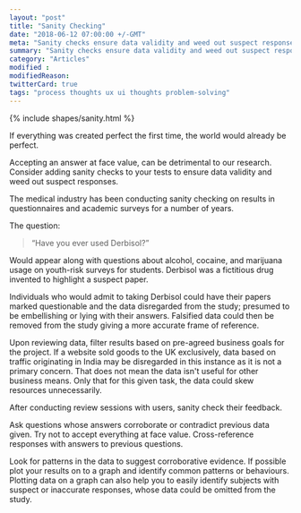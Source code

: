 ```yaml
---
layout: "post"
title: "Sanity Checking"
date: "2018-06-12 07:00:00 +/-GMT"
meta: "Sanity checks ensure data validity and weed out suspect responses"
summary: "Sanity checks ensure data validity and weed out suspect responses"
category: "Articles"
modified :
modifiedReason:
twitterCard: true
tags: "process thoughts ux ui thoughts problem-solving"
---
```


{% include shapes/sanity.html %}

If everything was created perfect the first time, the world would already be perfect.

Accepting an answer at face value, can be detrimental to our research. Consider adding sanity checks to your tests to ensure data validity and weed out suspect responses.

The medical industry has been conducting sanity checking on results in questionnaires and academic surveys for a number of years.

The question:

> “Have you ever used Derbisol?”

Would appear along with questions about alcohol, cocaine, and marijuana usage on youth-risk surveys for students. Derbisol was a fictitious drug invented to highlight a suspect paper.

Individuals who would admit to taking Derbisol could have their papers marked questionable and the data disregarded from the study; presumed to be embellishing or lying with their answers. Falsified data could then be removed from the study giving a more accurate frame of reference.

Upon reviewing data, filter results based on pre-agreed business goals for the project. If a website sold goods to the UK exclusively, data based on traffic originating in India may be disregarded in this instance as it is not a primary concern. That does not mean the data isn't useful for other business means. Only that for this given task, the data could skew resources unnecessarily.

After conducting review sessions with users, sanity check their feedback.

Ask questions whose answers corroborate or contradict previous data given. Try not to accept everything at face value. Cross-reference responses with answers to previous questions.

Look for patterns in the data to suggest corroborative evidence. If possible plot your results on to a graph and identify common patterns or behaviours. Plotting data on a graph can also help you to easily identify subjects with suspect or inaccurate responses, whose data could be omitted from the study.
